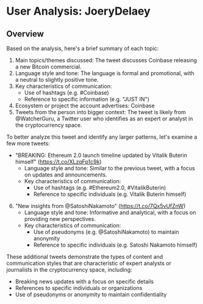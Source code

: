 # User Analysis: JoeryDelaey

## Overview

Based on the analysis, here's a brief summary of each topic:

1. Main topics/themes discussed: The tweet discusses Coinbase releasing a new Bitcoin commercial.
2. Language style and tone: The language is formal and promotional, with a neutral to slightly positive tone.
3. Key characteristics of communication:
	* Use of hashtags (e.g. #Coinbase)
	* Reference to specific information (e.g. "JUST IN")
4. Ecosystem or project the account advertises: Coinbase
5. Tweets from the person into bigger context:
The tweet is likely from @WatcherGuru, a Twitter user who identifies as an expert or analyst in the cryptocurrency space.

To better analyze this tweet and identify any larger patterns, let's examine a few more tweets:

* "BREAKING: Ethereum 2.0 launch timeline updated by Vitalik Buterin himself" (https://t.co/XLzqFp1c9k)
	+ Language style and tone: Similar to the previous tweet, with a focus on updates and announcements.
	+ Key characteristics of communication:
		- Use of hashtags (e.g. #Ethereum2.0, #VitalikButerin)
		- Reference to specific individuals (e.g. Vitalik Buterin himself)
6. "New insights from @SatoshiNakamoto" (https://t.co/7Qx5vUfZnW)
	+ Language style and tone: Informative and analytical, with a focus on providing new perspectives.
	+ Key characteristics of communication:
		- Use of pseudonyms (e.g. @SatoshiNakamoto) to maintain anonymity
		- Reference to specific individuals (e.g. Satoshi Nakamoto himself)

These additional tweets demonstrate the types of content and communication styles that are characteristic of expert analysts or journalists in the cryptocurrency space, including:

* Breaking news updates with a focus on specific details
* References to specific individuals or organizations
* Use of pseudonyms or anonymity to maintain confidentiality